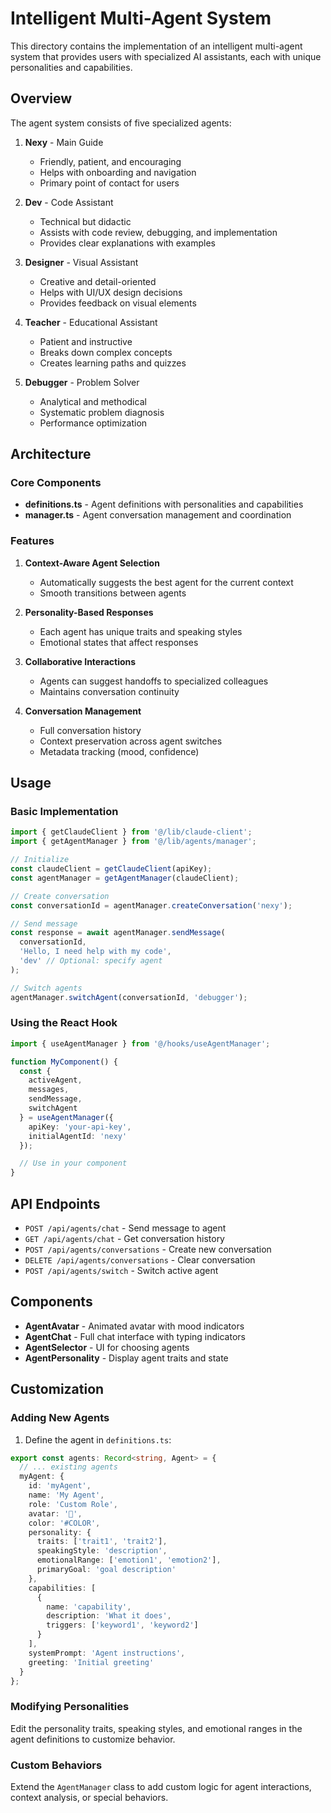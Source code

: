 # Intelligent Multi-Agent System

This directory contains the implementation of an intelligent multi-agent system that provides users with specialized AI assistants, each with unique personalities and capabilities.

## Overview

The agent system consists of five specialized agents:

1. **Nexy** - Main Guide
   - Friendly, patient, and encouraging
   - Helps with onboarding and navigation
   - Primary point of contact for users

2. **Dev** - Code Assistant
   - Technical but didactic
   - Assists with code review, debugging, and implementation
   - Provides clear explanations with examples

3. **Designer** - Visual Assistant
   - Creative and detail-oriented
   - Helps with UI/UX design decisions
   - Provides feedback on visual elements

4. **Teacher** - Educational Assistant
   - Patient and instructive
   - Breaks down complex concepts
   - Creates learning paths and quizzes

5. **Debugger** - Problem Solver
   - Analytical and methodical
   - Systematic problem diagnosis
   - Performance optimization

## Architecture

### Core Components

- **definitions.ts** - Agent definitions with personalities and capabilities
- **manager.ts** - Agent conversation management and coordination

### Features

1. **Context-Aware Agent Selection**
   - Automatically suggests the best agent for the current context
   - Smooth transitions between agents

2. **Personality-Based Responses**
   - Each agent has unique traits and speaking styles
   - Emotional states that affect responses

3. **Collaborative Interactions**
   - Agents can suggest handoffs to specialized colleagues
   - Maintains conversation continuity

4. **Conversation Management**
   - Full conversation history
   - Context preservation across agent switches
   - Metadata tracking (mood, confidence)

## Usage

### Basic Implementation

```typescript
import { getClaudeClient } from '@/lib/claude-client';
import { getAgentManager } from '@/lib/agents/manager';

// Initialize
const claudeClient = getClaudeClient(apiKey);
const agentManager = getAgentManager(claudeClient);

// Create conversation
const conversationId = agentManager.createConversation('nexy');

// Send message
const response = await agentManager.sendMessage(
  conversationId,
  'Hello, I need help with my code',
  'dev' // Optional: specify agent
);

// Switch agents
agentManager.switchAgent(conversationId, 'debugger');
```

### Using the React Hook

```typescript
import { useAgentManager } from '@/hooks/useAgentManager';

function MyComponent() {
  const {
    activeAgent,
    messages,
    sendMessage,
    switchAgent
  } = useAgentManager({
    apiKey: 'your-api-key',
    initialAgentId: 'nexy'
  });

  // Use in your component
}
```

## API Endpoints

- `POST /api/agents/chat` - Send message to agent
- `GET /api/agents/chat` - Get conversation history
- `POST /api/agents/conversations` - Create new conversation
- `DELETE /api/agents/conversations` - Clear conversation
- `POST /api/agents/switch` - Switch active agent

## Components

- **AgentAvatar** - Animated avatar with mood indicators
- **AgentChat** - Full chat interface with typing indicators
- **AgentSelector** - UI for choosing agents
- **AgentPersonality** - Display agent traits and state

## Customization

### Adding New Agents

1. Define the agent in `definitions.ts`:

```typescript
export const agents: Record<string, Agent> = {
  // ... existing agents
  myAgent: {
    id: 'myAgent',
    name: 'My Agent',
    role: 'Custom Role',
    avatar: '🤖',
    color: '#COLOR',
    personality: {
      traits: ['trait1', 'trait2'],
      speakingStyle: 'description',
      emotionalRange: ['emotion1', 'emotion2'],
      primaryGoal: 'goal description'
    },
    capabilities: [
      {
        name: 'capability',
        description: 'What it does',
        triggers: ['keyword1', 'keyword2']
      }
    ],
    systemPrompt: 'Agent instructions',
    greeting: 'Initial greeting'
  }
};
```

### Modifying Personalities

Edit the personality traits, speaking styles, and emotional ranges in the agent definitions to customize behavior.

### Custom Behaviors

Extend the `AgentManager` class to add custom logic for agent interactions, context analysis, or special behaviors.